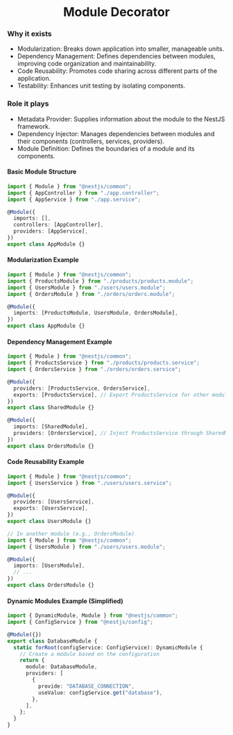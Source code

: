 <h1 style="text-align:center">Module Decorator</h1>

### Why it exists

- Modularization: Breaks down application into smaller, manageable units.
- Dependency Management: Defines dependencies between modules, improving code organization and maintainability.
- Code Reusability: Promotes code sharing across different parts of the application.
- Testability: Enhances unit testing by isolating components.

### Role it plays

- Metadata Provider: Supplies information about the module to the NestJS framework.
- Dependency Injector: Manages dependencies between modules and their components (controllers, services, providers).
- Module Definition: Defines the boundaries of a module and its components.

#### Basic Module Structure

```typescript
import { Module } from "@nestjs/common";
import { AppController } from "./app.controller";
import { AppService } from "./app.service";

@Module({
  imports: [],
  controllers: [AppController],
  providers: [AppService],
})
export class AppModule {}
```

#### Modularization Example

```typescript
import { Module } from "@nestjs/common";
import { ProductsModule } from "./products/products.module";
import { UsersModule } from "./users/users.module";
import { OrdersModule } from "./orders/orders.module";

@Module({
  imports: [ProductsModule, UsersModule, OrdersModule],
})
export class AppModule {}
```

#### Dependency Management Example

```typescript
import { Module } from "@nestjs/common";
import { ProductsService } from "./products/products.service";
import { OrdersService } from "./orders/orders.service";

@Module({
  providers: [ProductsService, OrdersService],
  exports: [ProductsService], // Export ProductsService for other modules to use
})
export class SharedModule {}

@Module({
  imports: [SharedModule],
  providers: [OrdersService], // Inject ProductsService through SharedModule
})
export class OrdersModule {}
```

#### Code Reusability Example

```typescript
import { Module } from "@nestjs/common";
import { UsersService } from "./users/users.service";

@Module({
  providers: [UsersService],
  exports: [UsersService],
})
export class UsersModule {}

// In another module (e.g., OrdersModule)
import { Module } from "@nestjs/common";
import { UsersModule } from "./users/users.module";

@Module({
  imports: [UsersModule],
  // ...
})
export class OrdersModule {}
```

#### Dynamic Modules Example (Simplified)

```typescript
import { DynamicModule, Module } from "@nestjs/common";
import { ConfigService } from "@nestjs/config";

@Module({})
export class DatabaseModule {
  static forRoot(configService: ConfigService): DynamicModule {
    // Create a module based on the configuration
    return {
      module: DatabaseModule,
      providers: [
        {
          provide: "DATABASE_CONNECTION",
          useValue: configService.get("database"),
        },
      ],
    };
  }
}
```
